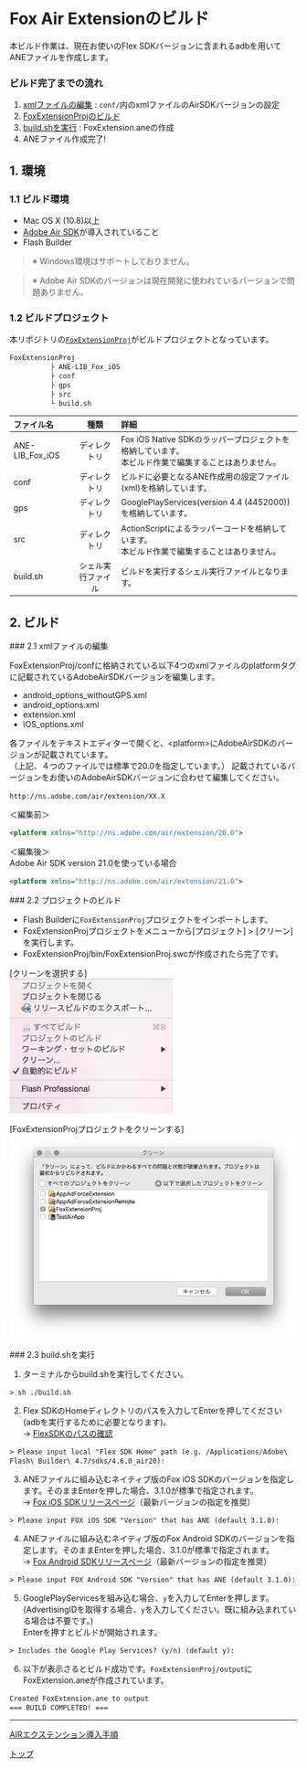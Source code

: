 # Fox Air Extensionのビルド

本ビルド作業は、現在お使いのFlex SDKバージョンに含まれるadbを用いてANEファイルを作成します。

### ビルド完了までの流れ

1. [xmlファイルの編集](#edit_xml) : `conf/`内のxmlファイルのAirSDKバージョンの設定
2. [FoxExtensionProjのビルド](#clean_project)
3. [build.shを実行](#perform_build) : FoxExtension.aneの作成
4. ANEファイル作成完了!

## 1. 環境

### 1.1 ビルド環境

* Mac OS X (10.8)以上
* [Adobe Air SDK](http://www.adobe.com/devnet/air/air-sdk-download.html)が導入されていること
* Flash Builder

> ※ Windows環境はサポートしておりません。

> ※ Adobe Air SDKのバージョンは現在開発に使われているバージョンで問題ありません。

### 1.2 ビルドプロジェクト

本リポジトリの[`FoxExtensionProj`](/FoxExtensionProj)がビルドプロジェクトとなっています。

```
FoxExtensionProj
          ├ ANE-LIB_Fox_iOS
          ├ conf
          ├ gps
          ├ src
          └ build.sh
```

|ファイル名|種類|詳細|
|:---|:---:|:---|
|ANE-LIB_Fox_iOS|ディレクトリ|Fox iOS Native SDKのラッパープロジェクトを格納しています。<br>本ビルド作業で編集することはありません。|
|conf|ディレクトリ|ビルドに必要となるANE作成用の設定ファイル(xml)を格納しています。|
|gps|ディレクトリ|GooglePlayServices(version 4.4 (4452000))を格納しています。|
|src|ディレクトリ|ActionScriptによるラッパーコードを格納しています。<br>本ビルド作業で編集することはありません。|
|build.sh|シェル実行ファイル|ビルドを実行するシェル実行ファイルとなります。|

## 2. ビルド

<div id="edit_xml"></div>
### 2.1 xmlファイルの編集

FoxExtensionProj/confに格納されている以下4つのxmlファイルのplatformタグに記載されているAdobeAirSDKバージョンを編集します。

* android_options_withoutGPS.xml
* android_options.xml
* extension.xml
* iOS_options.xml

各ファイルをテキストエディターで開くと、&lt;platform&gt;にAdobeAirSDKのバージョンが記載されています。<br>
（上記、４つのファイルでは標準で20.0を指定しています。）
記載されているバージョンをお使いのAdobeAirSDKバージョンに合わせて編集してください。

`http://ns.adobe.com/air/extension/XX.X`

＜編集前＞
```xml
<platform xmlns="http://ns.adobe.com/air/extension/20.0">
```

＜編集後＞<br>
Adobe Air SDK version 21.0を使っている場合
```xml
<platform xmlns="http://ns.adobe.com/air/extension/21.0">
```

<div id="clean_project"></div>
### 2.2 プロジェクトのビルド

* Flash Builderに`FoxExtensionProj`プロジェクトをインポートします。
* FoxExtensionProjプロジェクトをメニューから[プロジェクト] > [クリーン]を実行します。
* FoxExtensionProj/bin/FoxExtensionProj.swcが作成されたら完了です。

[クリーンを選択する]<br>
![Clean01](./clean_01.png)

[FoxExtensionProjプロジェクトをクリーンする]<br>
![Clean02](./clean_02.png)

<div id="perform_build"></div>
### 2.3 build.shを実行

1. ターミナルからbuild.shを実行してください。
```
> sh ./build.sh
```

2. Flex SDKのHomeディレクトリのパスを入力してEnterを押してください(adbを実行するために必要となります)。<br>
 → [FlexSDKのパスの確認](./FLEX_SDK.md)
```
> Please input local "Flex SDK Home" path (e.g. /Applications/Adobe\ Flash\ Builder\ 4.7/sdks/4.6.0_air20):
```

3. ANEファイルに組み込むネイティブ版のFox iOS SDKのバージョンを指定します。そのままEnterを押した場合、3.1.0が標準で指定されます。<br>
 → [Fox iOS SDKリリースページ](https://github.com/cyber-z/public-fox-ios-sdk/releases)（最新バージョンの指定を推奨）
```
> Please input FOX iOS SDK "Version" that has ANE (default 3.1.0):
```

4. ANEファイルに組み込むネイティブ版のFox Android SDKのバージョンを指定します。そのままEnterを押した場合、3.1.0が標準で指定されます。<br>
 → [Fox Android SDKリリースページ](https://github.com/cyber-z/public-fox-android-sdk/releases)（最新バージョンの指定を推奨）
```
> Please input FOX Android SDK "Version" that has ANE (default 3.1.0):
```

5. GooglePlayServicesを組み込む場合、`y`を入力してEnterを押します。(AdvertisingIDを取得する場合、`y`を入力してください。既に組み込まれている場合は不要です。)<br>Enterを押すとビルドが開始されます。
```
> Includes the Google Play Services? (y/n) (default y):
```

6. 以下が表示さるとビルド成功です。`FoxExtensionProj/output`にFoxExtension.aneが作成されています。
```
Created FoxExtension.ane to output
=== BUILD COMPLETED! ===
```

---
[AIRエクステンション導入手順](/lang/ja/README.md#integration_flashbuilder)

[トップ](/lang/ja/README.md)
